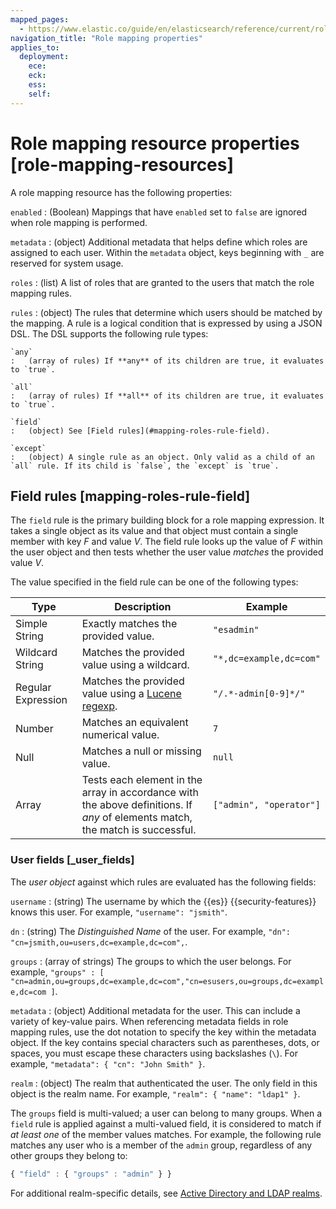 ```yaml
---
mapped_pages:
  - https://www.elastic.co/guide/en/elasticsearch/reference/current/role-mapping-resources.html
navigation_title: "Role mapping properties"
applies_to:
  deployment:
    ece:
    eck:
    ess:
    self:
---
```


# Role mapping resource properties [role-mapping-resources]

A role mapping resource has the following properties:

`enabled`
:   (Boolean)  Mappings that have `enabled` set to `false` are ignored when role mapping is performed.

`metadata`
:   (object) Additional metadata that helps define which roles are assigned to each user. Within the `metadata` object, keys beginning with `_` are reserved for system usage.

`roles`
:   (list) A list of roles that are granted to the users that match the role mapping rules.

`rules`
:   (object) The rules that determine which users should be matched by the mapping. A rule is a logical condition that is expressed by using a JSON DSL. The DSL supports the following rule types:

    `any`
    :   (array of rules) If **any** of its children are true, it evaluates to `true`.

    `all`
    :   (array of rules) If **all** of its children are true, it evaluates to `true`.

    `field`
    :   (object) See [Field rules](#mapping-roles-rule-field).

    `except`
    :   (object) A single rule as an object. Only valid as a child of an `all` rule. If its child is `false`, the `except` is `true`.



## Field rules [mapping-roles-rule-field]

The `field` rule is the primary building block for a role mapping expression. It takes a single object as its value and that object must contain a single member with key *F* and value *V*. The field rule looks up the value of *F* within the user object and then tests whether the user value *matches* the provided value *V*.

The value specified in the field rule can be one of the following types:

| Type | Description | Example |
| --- | --- | --- |
| Simple String | Exactly matches the provided value. | `"esadmin"` |
| Wildcard String | Matches the provided value using a wildcard. | `"*,dc=example,dc=com"` |
| Regular Expression | Matches the provided value using a                       [Lucene regexp](elasticsearch://reference/query-languages/query-dsl/regexp-syntax.md). | `"/.*-admin[0-9]*/"` |
| Number | Matches an equivalent numerical value. | `7` |
| Null | Matches a null or missing value. | `null` |
| Array | Tests each element in the array in                      accordance with the above definitions.                      If *any* of elements match, the match is successful. | `["admin", "operator"]` |


### User fields [_user_fields]

The *user object* against which rules are evaluated has the following fields:

`username`
:   (string) The username by which the {{es}} {{security-features}} knows this user. For example, `"username": "jsmith"`.

`dn`
:   (string) The *Distinguished Name* of the user. For example, `"dn": "cn=jsmith,ou=users,dc=example,dc=com",`.

`groups`
:   (array of strings) The groups to which the user belongs. For example, `"groups" : [ "cn=admin,ou=groups,dc=example,dc=com","cn=esusers,ou=groups,dc=example,dc=com ]`.

`metadata`
:   (object) Additional metadata for the user. This can include a variety of key-value pairs. When referencing metadata fields in role mapping rules, use the dot notation to specify the key within the metadata object. If the key contains special characters such as parentheses, dots, or spaces, you must escape these characters using backslashes (`\`). For example, `"metadata": { "cn": "John Smith" }`.

`realm`
:   (object) The realm that authenticated the user. The only field in this object is the realm name. For example, `"realm": { "name": "ldap1" }`.

The `groups` field is multi-valued; a user can belong to many groups. When a `field` rule is applied against a multi-valued field, it is considered to match if *at least one* of the member values matches. For example, the following rule matches any user who is a member of the `admin` group, regardless of any other groups they belong to:

```js
{ "field" : { "groups" : "admin" } }
```

For additional realm-specific details, see [Active Directory and LDAP realms](../../../deploy-manage/users-roles/cluster-or-deployment-auth/mapping-users-groups-to-roles.md#ldap-role-mapping).

